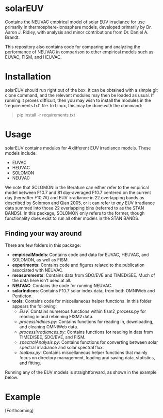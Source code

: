 # solarEUV
Contains the NEUVAC empirical model of solar EUV irradiance for use primarily in thermosphere-ionosphere models, 
developed primarily by Dr. Aaron J. Ridley, with analysis and minor contributions from Dr. Daniel A. Brandt.

This repository also contains code for comparing and analyzing the performance of NEUVAC in comparison to other 
empirical models such as EUVAC, FISM, and HEUVAC.

# Installation
solarEUV should run right out of the box. It can be obtained with a simple git clone command, and the relevant modules 
may then be loaded as usual. If running it proves difficult, then you may wish to install the modules in the 
'requirements.txt' file. In Linux, this may be done with the command:
> pip install -r requirements.txt

# Usage
solarEUV contains modules for **4** different EUV irradiance models. These models include:
* EUVAC
* HEUVAC
* SOLOMON
* NEUVAC

We note that SOLOMON in the literature can either refer to the empirical model between F10.7 and 81 day-averaged F10.7 
centered on the current day (hereafter F10.7A) and EUV irradiance in 22 overlapping bands as described by Solomon and
Qian 2005, or it can refer to _any_ EUV irradiance data summed into those 22 overlapping bins (referred to as the STAN 
BANDS). In this package, SOLOMON only refers to the former, though functionality does exist to run all other models in
the STAN BANDS.

## Finding your way around

There are few folders in this package:
* **empiricalModels**: Contains code and data for EUVAC, HEUVAC, and SOLOMON, as well as FISM.
* **experiments**: Contains code and figures related to the publication associated with NEUVAC.
* **measurements**: Contains data from SDO/EVE and TIMED/SEE. Much of the data here isn't used at all.
* **NEUVAC**: Contains the code for running NEUVAC.
* **solarIndices**: Contains F10.7 solar index data, from both OMNIWeb and Penticton.
* **tools**: Contains code for miscellaneous helper functions. In this folder appears the following:
    * _EUV_: Contains numerous functions within fism2_process.py for reading in and rebinning FISM2 data.
    * _processIndices.py_: Contains functions for reading in, downloading, and cleaning OMNIWeb data.
    * _processIrradiances.py_: Contains functions for reading in data from TIMED/SEE, SDO/EVE, and FISM.
    * _spectralAnalysis.py_: Contains functions for converting between solar spectral irradiance and solar spectral flux.
    * _toolbox.py_: Contains miscellaneous helper functions that mainly focus on directory management, loading and saving data, statistics, and fitting.

Running any of the EUV models is straightforward, as shown in the example below.

# Example

[Forthcoming]